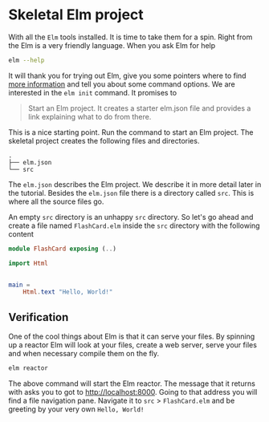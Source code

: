 # Skeletal Elm project
With all the `Elm` tools installed. It is time to take them for a spin. Right
from the Elm is a very friendly language. When you ask Elm for help

```sh
elm --help
```

It will thank you for trying out Elm, give you some pointers where to find
[more information][guide] and tell you about some command options. We are
interested in the `elm init` command. It promises to

> Start an Elm project. It creates a starter elm.json file and provides a link
> explaining what to do from there.

This is a nice starting point. Run the command to start an Elm project. The
skeletal project creates the following files and directories.


```plain
.
├── elm.json
└── src
```

The `elm.json` describes the Elm project. We describe it in more detail later in
the tutorial. Besides the `elm.json` file there is a directory called `src`.
This is where all the source files go.

An empty `src` directory is an unhappy `src` directory. So let's go ahead and
create a file named `FlashCard.elm` inside the `src` directory with the
following content

```elm
module FlashCard exposing (..)

import Html


main =
    Html.text "Hello, World!"

```

## Verification
One of the cool things about Elm is that it can serve your files. By spinning up
a reactor Elm will look at your files, create a web server, serve your files and
when necessary compile them on the fly.

```sh
elm reactor
```

The above command will start the Elm reactor. The message that it returns with
asks you to got to [http://localhost:8000](http://localhost:8000). Going to that
address you will find a file navigation pane. Navigate it to `src` >
`FlashCard.elm` and be greeting by your very own `Hello, World!`

[guide]: https://guide.elm-lang.org
